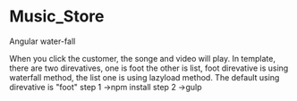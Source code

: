 # Music_Store
Angular water-fall

When you click the customer, the songe and video will play. In template, there are two direvatives, one is foot the other is list, foot direvative is using waterfall method, the list one  is using lazyload method. The default using direvative is "foot"
step 1
->npm install
step 2
->gulp
